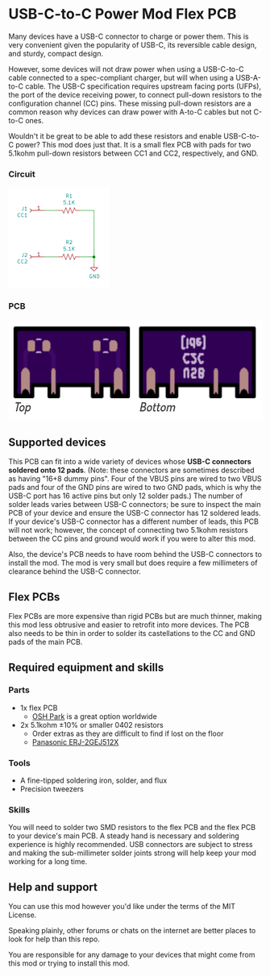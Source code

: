 # USB-C-to-C Power Mod Flex PCB

Many devices have a USB-C connector to charge or power them. This is very convenient given the popularity of USB-C, its reversible cable design, and sturdy, compact design.

However, some devices will not draw power when using a USB-C-to-C cable connected to a spec-compliant charger, but will when using a USB-A-to-C cable. The USB-C specification requires upstream facing ports (UFPs), the port of the device receiving power, to connect pull-down resistors to the configuration channel (CC) pins. These missing pull-down resistors are a common reason why devices can draw power with A-to-C cables but not C-to-C ones.

Wouldn't it be great to be able to add these resistors and enable USB-C-to-C power? This mod does just that. It is a small flex PCB with pads for two 5.1kohm pull-down resistors between CC1 and CC2, respectively, and GND.

### Circuit
<img src="images/circuit.png" alt="Circuit schematic" width="200" height="200">

### PCB
<img src="images/pcb-preview.png" alt="PCB preview" width="585" height="199">

## Supported devices

This PCB can fit into a wide variety of devices whose **USB-C connectors soldered onto 12 pads**. (Note: these connectors are sometimes described as having "16+8 dummy pins". Four of the VBUS pins are wired to two VBUS pads and four of the GND pins are wired to two GND pads, which is why the USB-C port has 16 active pins but only 12 solder pads.) The number of solder leads varies between USB-C connectors; be sure to inspect the main PCB of your device and ensure the USB-C connector has 12 soldered leads. If your device's USB-C connector has a different number of leads, this PCB will not work; however, the concept of connecting two 5.1kohm resistors between the CC pins and ground would work if you were to alter this mod.

Also, the device's PCB needs to have room behind the USB-C connectors to install the mod. The mod is very small but does require a few millimeters of clearance behind the USB-C connector.

## Flex PCBs

Flex PCBs are more expensive than rigid PCBs but are much thinner, making this mod less obtrusive and easier to retrofit into more devices. The PCB also needs to be thin in order to solder its castellations to the CC and GND pads of the main PCB.

## Required equipment and skills

### Parts

* 1x flex PCB
  * [OSH Park](https://oshpark.com/) is a great option worldwide
* 2x 5.1kohm ±10% or smaller 0402 resistors
  * Order extras as they are difficult to find if lost on the floor
  * [Panasonic ERJ-2GEJ512X](https://www.digikey.com/en/products/detail/ERJ-2GEJ512X/P5.1KJCT-ND/147043)

### Tools

* A fine-tipped soldering iron, solder, and flux
* Precision tweezers

### Skills

You will need to solder two SMD resistors to the flex PCB and the flex PCB to your device's main PCB. A steady hand is necessary and soldering experience is highly recommended. USB connectors are subject to stress and making the sub-millimeter solder joints strong will help keep your mod working for a long time.

## Help and support

You can use this mod however you'd like under the terms of the MIT License.

Speaking plainly, other forums or chats on the internet are better places to look for help than this repo.

You are responsible for any damage to your devices that might come from this mod or trying to install this mod.
